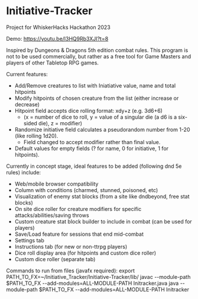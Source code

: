 # Initiative-Tracker
Project for WhiskerHacks Hackathon 2023

Demo: https://youtu.be/l3HQ9Rb3XJI?t=8

Inspired by Dungeons & Dragons 5th edition combat rules. This program is not to be used commercially, but rather as a free tool for 
Game Masters and players of other Tabletop RPG games. 

Current features:

- Add/Remove creatures to list with Iniatiative value, name and total hitpoints
- Modify hitpoints of chosen creature from the list (either increase or decrease)
- Hitpoint field accepts dice rolling format: xdy+z (e.g. 3d6+6)
  - (x = number of dice to roll, y = value of a singular die (a d6 is a six-sided die), z = modifier)
- Randomize initiative field calculates a pseudorandom number from 1-20 (like rolling 1d20). 
  - Field changed to accept modifier rather than final value.
- Default values for empty fields (? for name, 0 for initiative, 1 for hitpoints).  

Currently in concept stage, ideal features to be added (following dnd 5e rules) include:

- Web/mobile browser compatibility
- Column with conditions (charmed, stunned, poisoned, etc)
- Visualization of enemy stat blocks (from a site like dndbeyond, free stat blocks)
- On site dice roller for creature modifiers for specific attacks/abilities/saving throws
- Custom creature stat block builder to include in combat (can be used for players)
- Save/Load feature for sessions that end mid-combat
- Settings tab
- Instructions tab (for new or non-ttrpg players)
- Dice roll display area (for hitpoints and custom dice roller)
- Custom dice roller (separate tab)


Commands to run from files (javafx required):
export PATH_TO_FX=~/Initiative_Tracker/Initiative-Tracker/lib/
javac --module-path $PATH_TO_FX --add-modules=ALL-MODULE-PATH Initracker.java
java --module-path $PATH_TO_FX --add-modules=ALL-MODULE-PATH Initracker
